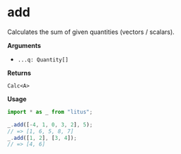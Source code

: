 # add

Calculates the sum of given quantities (vectors / scalars).

**Arguments**

- `...q: Quantity[]`

**Returns**

`Calc<A>`

**Usage**

```ts
import * as _ from "litus";

_.add([-4, 1, 0, 3, 2], 5);
// => [1, 6, 5, 8, 7]
_.add([1, 2], [3, 4]);
// => [4, 6]
```
